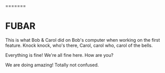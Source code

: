 
=======
# FUBAR

This is what Bob & Carol did on Bob's computer when working on the first feature. Knock knock, who's there, Carol, carol who, carol of the bells.

Everything is fine! We're all fine here. How are you?

We are doing amazing! Totally not confused.